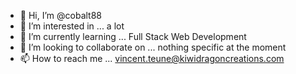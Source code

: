 - 👋 Hi, I’m @cobalt88
- 👀 I’m interested in ... a lot
- 🌱 I’m currently learning ... Full Stack Web Development
- 💞️ I’m looking to collaborate on ... nothing specific at the moment
- 📫 How to reach me ... vincent.teune@kiwidragoncreations.com

<!---
cobalt88/cobalt88 is a ✨ special ✨ repository because its `README.md` (this file) appears on your GitHub profile.
You can click the Preview link to take a look at your changes.
--->
